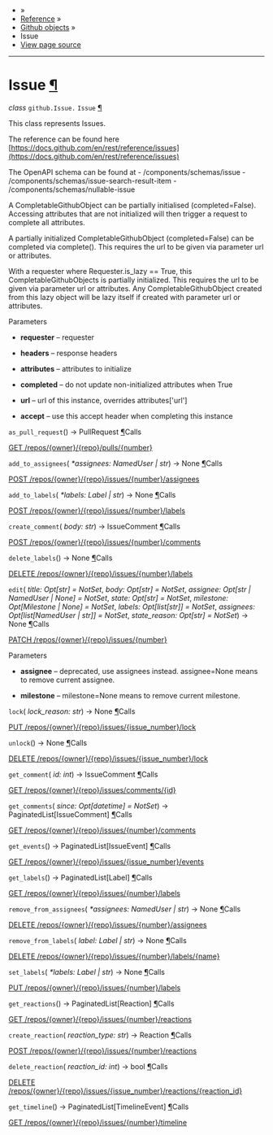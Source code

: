 - »
- [Reference](https://pygithub.readthedocs.io/en/stable/reference.html) »
- [Github objects](https://pygithub.readthedocs.io/en/stable/github_objects.html) »
- Issue
- [View page source](https://pygithub.readthedocs.io/en/stable/_sources/github_objects/Issue.rst.txt)

* * *

# Issue [¶](https://pygithub.readthedocs.io/en/stable/github_objects/Issue.html\#issue "Permalink to this headline")

_class_ `github.Issue.` `Issue` [¶](https://pygithub.readthedocs.io/en/stable/github_objects/Issue.html#github.Issue.Issue "Permalink to this definition")

This class represents Issues.

The reference can be found here
[https://docs.github.com/en/rest/reference/issues](https://docs.github.com/en/rest/reference/issues)

The OpenAPI schema can be found at
\- /components/schemas/issue
\- /components/schemas/issue-search-result-item
\- /components/schemas/nullable-issue

A CompletableGithubObject can be partially initialised (completed=False). Accessing attributes that are not
initialized will then trigger a request to complete all attributes.

A partially initialized CompletableGithubObject (completed=False) can be completed
via complete(). This requires the url to be given via parameter url or attributes.

With a requester where Requester.is\_lazy == True, this CompletableGithubObjects is
partially initialized. This requires the url to be given via parameter url or attributes.
Any CompletableGithubObject created from this lazy object will be lazy itself if created with
parameter url or attributes.

Parameters

- **requester** – requester

- **headers** – response headers

- **attributes** – attributes to initialize

- **completed** – do not update non-initialized attributes when True

- **url** – url of this instance, overrides attributes\['url'\]

- **accept** – use this accept header when completing this instance


`as_pull_request`() → PullRequest [¶](https://pygithub.readthedocs.io/en/stable/github_objects/Issue.html#github.Issue.Issue.as_pull_request "Permalink to this definition")Calls

[GET /repos/{owner}/{repo}/pulls/{number}](https://docs.github.com/en/rest/reference/pulls)

`add_to_assignees`( _\*assignees: NamedUser \| str_) → None [¶](https://pygithub.readthedocs.io/en/stable/github_objects/Issue.html#github.Issue.Issue.add_to_assignees "Permalink to this definition")Calls

[POST /repos/{owner}/{repo}/issues/{number}/assignees](https://docs.github.com/en/rest/reference/issues#assignees)

`add_to_labels`( _\*labels: Label \| str_) → None [¶](https://pygithub.readthedocs.io/en/stable/github_objects/Issue.html#github.Issue.Issue.add_to_labels "Permalink to this definition")Calls

[POST /repos/{owner}/{repo}/issues/{number}/labels](https://docs.github.com/en/rest/reference/issues#labels)

`create_comment`( _body: str_) → IssueComment [¶](https://pygithub.readthedocs.io/en/stable/github_objects/Issue.html#github.Issue.Issue.create_comment "Permalink to this definition")Calls

[POST /repos/{owner}/{repo}/issues/{number}/comments](https://docs.github.com/en/rest/reference/issues#comments)

`delete_labels`() → None [¶](https://pygithub.readthedocs.io/en/stable/github_objects/Issue.html#github.Issue.Issue.delete_labels "Permalink to this definition")Calls

[DELETE /repos/{owner}/{repo}/issues/{number}/labels](https://docs.github.com/en/rest/reference/issues#labels)

`edit`( _title: Opt\[str\] = NotSet_, _body: Opt\[str\] = NotSet_, _assignee: Opt\[str \| NamedUser \| None\] = NotSet_, _state: Opt\[str\] = NotSet_, _milestone: Opt\[Milestone \| None\] = NotSet_, _labels: Opt\[list\[str\]\] = NotSet_, _assignees: Opt\[list\[NamedUser \| str\]\] = NotSet_, _state\_reason: Opt\[str\] = NotSet_) → None [¶](https://pygithub.readthedocs.io/en/stable/github_objects/Issue.html#github.Issue.Issue.edit "Permalink to this definition")Calls

[PATCH /repos/{owner}/{repo}/issues/{number}](https://docs.github.com/en/rest/reference/issues)

Parameters

- **assignee** – deprecated, use assignees instead. assignee=None means to remove current assignee.

- **milestone** – milestone=None means to remove current milestone.


`lock`( _lock\_reason: str_) → None [¶](https://pygithub.readthedocs.io/en/stable/github_objects/Issue.html#github.Issue.Issue.lock "Permalink to this definition")Calls

[PUT /repos/{owner}/{repo}/issues/{issue\_number}/lock](https://docs.github.com/en/rest/reference/issues)

`unlock`() → None [¶](https://pygithub.readthedocs.io/en/stable/github_objects/Issue.html#github.Issue.Issue.unlock "Permalink to this definition")Calls

[DELETE /repos/{owner}/{repo}/issues/{issue\_number}/lock](https://docs.github.com/en/rest/reference/issues)

`get_comment`( _id: int_) → IssueComment [¶](https://pygithub.readthedocs.io/en/stable/github_objects/Issue.html#github.Issue.Issue.get_comment "Permalink to this definition")Calls

[GET /repos/{owner}/{repo}/issues/comments/{id}](https://docs.github.com/en/rest/reference/issues#comments)

`get_comments`( _since: Opt\[datetime\] = NotSet_) → PaginatedList\[IssueComment\] [¶](https://pygithub.readthedocs.io/en/stable/github_objects/Issue.html#github.Issue.Issue.get_comments "Permalink to this definition")Calls

[GET /repos/{owner}/{repo}/issues/{number}/comments](https://docs.github.com/en/rest/reference/issues#comments)

`get_events`() → PaginatedList\[IssueEvent\] [¶](https://pygithub.readthedocs.io/en/stable/github_objects/Issue.html#github.Issue.Issue.get_events "Permalink to this definition")Calls

[GET /repos/{owner}/{repo}/issues/{issue\_number}/events](https://docs.github.com/en/rest/reference/issues#events)

`get_labels`() → PaginatedList\[Label\] [¶](https://pygithub.readthedocs.io/en/stable/github_objects/Issue.html#github.Issue.Issue.get_labels "Permalink to this definition")Calls

[GET /repos/{owner}/{repo}/issues/{number}/labels](https://docs.github.com/en/rest/reference/issues#labels)

`remove_from_assignees`( _\*assignees: NamedUser \| str_) → None [¶](https://pygithub.readthedocs.io/en/stable/github_objects/Issue.html#github.Issue.Issue.remove_from_assignees "Permalink to this definition")Calls

[DELETE /repos/{owner}/{repo}/issues/{number}/assignees](https://docs.github.com/en/rest/reference/issues#assignees)

`remove_from_labels`( _label: Label \| str_) → None [¶](https://pygithub.readthedocs.io/en/stable/github_objects/Issue.html#github.Issue.Issue.remove_from_labels "Permalink to this definition")Calls

[DELETE /repos/{owner}/{repo}/issues/{number}/labels/{name}](https://docs.github.com/en/rest/reference/issues#labels)

`set_labels`( _\*labels: Label \| str_) → None [¶](https://pygithub.readthedocs.io/en/stable/github_objects/Issue.html#github.Issue.Issue.set_labels "Permalink to this definition")Calls

[PUT /repos/{owner}/{repo}/issues/{number}/labels](https://docs.github.com/en/rest/reference/issues#labels)

`get_reactions`() → PaginatedList\[Reaction\] [¶](https://pygithub.readthedocs.io/en/stable/github_objects/Issue.html#github.Issue.Issue.get_reactions "Permalink to this definition")Calls

[GET /repos/{owner}/{repo}/issues/{number}/reactions](https://docs.github.com/en/rest/reference/reactions#list-reactions-for-an-issue)

`create_reaction`( _reaction\_type: str_) → Reaction [¶](https://pygithub.readthedocs.io/en/stable/github_objects/Issue.html#github.Issue.Issue.create_reaction "Permalink to this definition")Calls

[POST /repos/{owner}/{repo}/issues/{number}/reactions](https://docs.github.com/en/rest/reference/reactions)

`delete_reaction`( _reaction\_id: int_) → bool [¶](https://pygithub.readthedocs.io/en/stable/github_objects/Issue.html#github.Issue.Issue.delete_reaction "Permalink to this definition")Calls

[DELETE /repos/{owner}/{repo}/issues/{issue\_number}/reactions/{reaction\_id}](https://docs.github.com/en/rest/reference/reactions#delete-an-issue-reaction)

`get_timeline`() → PaginatedList\[TimelineEvent\] [¶](https://pygithub.readthedocs.io/en/stable/github_objects/Issue.html#github.Issue.Issue.get_timeline "Permalink to this definition")Calls

[GET /repos/{owner}/{repo}/issues/{number}/timeline](https://docs.github.com/en/rest/reference/issues#list-timeline-events-for-an-issue)